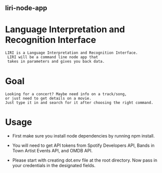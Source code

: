 ## liri-node-app

# Language Interpretation and Recognition Interface 

    LIRI is a Language Interpretation and Recognition Interface.
     LIRI will be a command line node app that 
     takes in parameters and gives you back data.

# Goal

    Looking for a concert? Maybe need info on a track/song,
    or just need to get details on a movie.
    Just type it in and search for it after choosing the right command. 

# Usage

* First make sure you install node dependencies by running npm install.

* You will need to get API tokens from Spotify Developers API, Bands in Town Artist Events API, and
     OMDB API.

* Please start with creating dot.env file at the root directory. Now pass in
    your credentials in the designated fields.